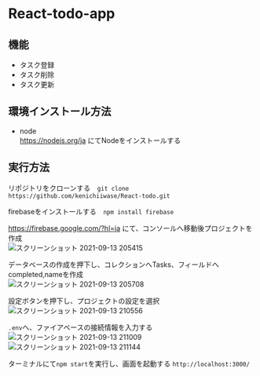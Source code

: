 # React-todo-app

## 機能 
- タスク登録  
- タスク削除  
- タスク更新  

## 環境インストール方法  
- node  
https://nodejs.org/ja にてNodeをインストールする  



## 実行方法  
リポジトリをクローンする　`git clone https://github.com/kenichiiwase/React-todo.git`  

firebaseをインストールする　`npm install firebase`  

https://firebase.google.com/?hl=ja にて、コンソールへ移動後プロジェクトを作成  
![スクリーンショット 2021-09-13 205415](https://user-images.githubusercontent.com/44935028/133079229-5a84732b-d095-4a19-a98e-0c27eb5816fe.png)  

データベースの作成を押下し、コレクションへTasks、フィールドへcompleted,nameを作成  
![スクリーンショット 2021-09-13 205708](https://user-images.githubusercontent.com/44935028/133079732-5924ef96-0410-4d16-8caf-c7534ebec734.png)  

設定ボタンを押下し、プロジェクトの設定を選択  
![スクリーンショット 2021-09-13 210556](https://user-images.githubusercontent.com/44935028/133080493-9655a40e-4de9-4c1a-8194-ff67c502ba9a.png)  

`.env`へ、ファイアベースの接続情報を入力する  
![スクリーンショット 2021-09-13 211009](https://user-images.githubusercontent.com/44935028/133081056-d71827fb-326f-4535-884d-369f4dce5f1f.png)  
![スクリーンショット 2021-09-13 211144](https://user-images.githubusercontent.com/44935028/133081250-4f86bfab-23b6-4b73-9564-c5fcd2af2e52.png)  


ターミナルにて`npm start`を実行し、画面を起動する `http://localhost:3000/`


